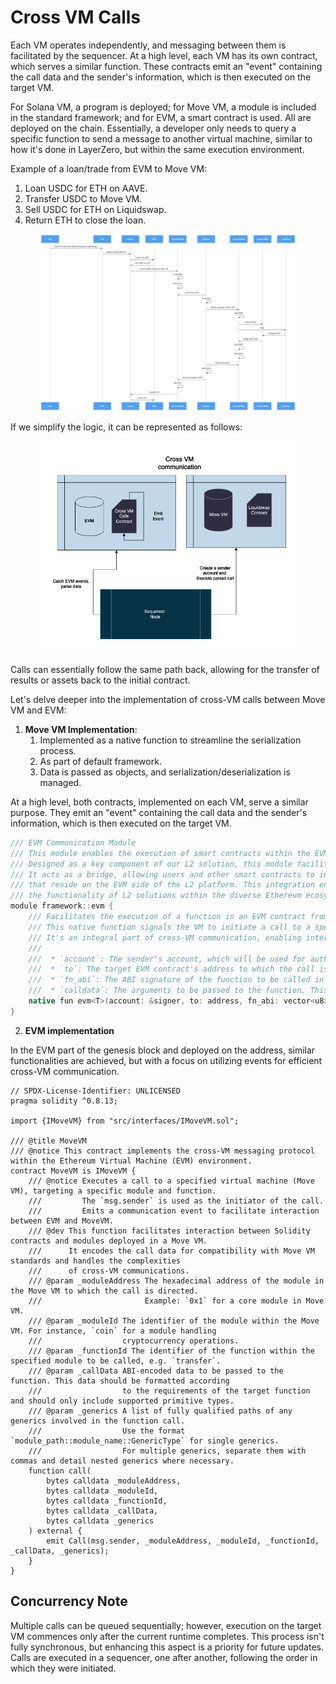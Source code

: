 # Cross VM Calls

Each VM operates independently, and messaging between them is facilitated by the sequencer. At a high level, each VM has its own contract, which serves a similar function. These contracts emit an "event" containing the call data and the sender's information, which is then executed on the target VM.

For Solana VM, a program is deployed; for Move VM, a module is included in the standard framework; and for EVM, a smart contract is used. All are deployed on the chain. Essentially, a developer only needs to query a specific function to send a message to another virtual machine, similar to how it's done in LayerZero, but within the same execution environment.

Example of a loan/trade from EVM to Move VM:

1. Loan USDC for ETH on AAVE.
2. Transfer USDC to Move VM.
3. Sell USDC for ETH on Liquidswap.
4. Return ETH to close the loan.

<figure><img src=".gitbook/assets/image (1) (1).png" alt=""><figcaption></figcaption></figure>

If we simplify the logic, it can be represented as follows:

<figure><img src=".gitbook/assets/image (2).png" alt=""><figcaption></figcaption></figure>

Calls can essentially follow the same path back, allowing for the transfer of results or assets back to the initial contract.

Let's delve deeper into the implementation of cross-VM calls between Move VM and EVM:

1. **Move VM Implementation**:
   1. Implemented as a native function to streamline the serialization process.
   2. As part of default framework.
   3. Data is passed as objects, and serialization/deserialization is managed.

At a high level, both contracts, implemented on each VM, serve a similar purpose. They emit an "event" containing the call data and the sender's information, which is then executed on the target VM.

```java
/// EVM Communication Module
/// This module enables the execution of smart contracts within the EVM-compatible layer of the Layer 2 (L2) infrastructure.
/// Designed as a key component of our L2 solution, this module facilitates seamless interaction with the EVM ecosystem.
/// It acts as a bridge, allowing users and other smart contracts to initiate and execute smart contract functions
/// that reside on the EVM side of the L2 platform. This integration ensures compatibility and extends
/// the functionality of L2 solutions within the diverse Ethereum ecosystem.
module framework::evm {
    /// Facilitates the execution of a function in an EVM contract from within the current VM environment.
    /// This native function signals the VM to initiate a call to a specified contract in the EVM layer.
    /// It's an integral part of cross-VM communication, enabling interoperability between different blockchain protocols.
    ///
    ///  * `account`: The sender's account, which will be used for authorization and executing the call on the EVM side.
    ///  * `to`: The target EVM contract's address to which the call is directed.
    ///  * `fn_abi`: The ABI signature of the function to be called in the EVM contract, for example, `transfer(address,u256)`.
    ///  * `calldata`: The arguments to be passed to the function. This can be a single primitive type or multiple parameters packed in an object.
    native fun evm<T>(account: &signer, to: address, fn_abi: vector<u8>, calldata: &T);
}
```

2. **EVM implementation**

In the EVM part of the genesis block and deployed on the address, similar functionalities are achieved, but with a focus on utilizing events for efficient cross-VM communication.

```solidity
// SPDX-License-Identifier: UNLICENSED
pragma solidity ^0.8.13;

import {IMoveVM} from "src/interfaces/IMoveVM.sol";

/// @title MoveVM
/// @notice This contract implements the cross-VM messaging protocol within the Ethereum Virtual Machine (EVM) environment.
contract MoveVM is IMoveVM {
    /// @notice Executes a call to a specified virtual machine (Move VM), targeting a specific module and function.
    ///         The `msg.sender` is used as the initiator of the call.
    ///         Emits a communication event to facilitate interaction between EVM and MoveVM.
    /// @dev This function facilitates interaction between Solidity contracts and modules deployed in a Move VM.
    ///      It encodes the call data for compatibility with Move VM standards and handles the complexities
    ///      of cross-VM communications.
    /// @param _moduleAddress The hexadecimal address of the module in the Move VM to which the call is directed.
    ///                       Example: `0x1` for a core module in Move VM.
    /// @param _moduleId The identifier of the module within the Move VM. For instance, `coin` for a module handling
    ///                  cryptocurrency operations.
    /// @param _functionId The identifier of the function within the specified module to be called, e.g. `transfer`.
    /// @param _callData ABI-encoded data to be passed to the function. This data should be formatted according
    ///                  to the requirements of the target function and should only include supported primitive types.
    /// @param _generics A list of fully qualified paths of any generics involved in the function call.
    ///                  Use the format `module_path::module_name::GenericType` for single generics.
    ///                  For multiple generics, separate them with commas and detail nested generics where necessary.
    function call(
        bytes calldata _moduleAddress,
        bytes calldata _moduleId,
        bytes calldata _functionId,
        bytes calldata _callData,
        bytes calldata _generics
    ) external {
        emit Call(msg.sender, _moduleAddress, _moduleId, _functionId, _callData, _generics);
    }
}
```

## Concurrency Note

Multiple calls can be queued sequentially; however, execution on the target VM commences only after the current runtime completes. This process isn't fully synchronous, but enhancing this aspect is a priority for future updates. Calls are executed in a sequencer, one after another, following the order in which they were initiated.
